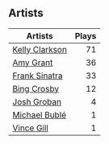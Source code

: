 ## Artists
Artists | Plays 
----- | -----: 
[Kelly Clarkson](/artists/kelly-clarkson-34788) | 71
[Amy Grant](/artists/amy-grant-3053) | 36
[Frank Sinatra](/artists/frank-sinatra-739) | 33
[Bing Crosby](/artists/bing-crosby-1864) | 12
[Josh Groban](/artists/josh-groban-58260) | 4
[Michael Bublé](/artists/michael-buble-58319) | 1
[Vince Gill](/artists/vince-gill-31886) | 1

